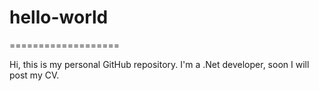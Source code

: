 # hello-world
===================

Hi, this is my personal GitHub repository. I'm a .Net developer, soon I will post my CV.
